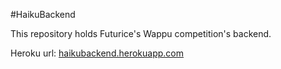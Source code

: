 #HaikuBackend

This repository holds Futurice's Wappu competition's backend.

Heroku url: [haikubackend.herokuapp.com](http://haikubackend.herokuapp.com/)
